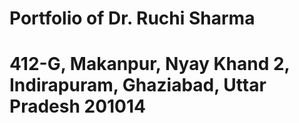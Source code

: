 # Portfolio of Dr. Ruchi Sharma
# 412-G, Makanpur, Nyay Khand 2, Indirapuram, Ghaziabad, Uttar Pradesh 201014
